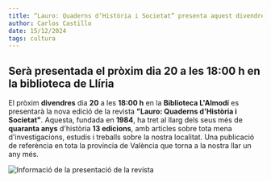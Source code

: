 ```yaml
---
title: “Lauro: Quaderns d’Història i Societat” presenta aquest divendres la seua 14a edició 
author: Carlos Castillo
date: 15/12/2024
tags: cultura
---
```


## Serà presentada el pròxim dia 20 a les 18:00 h en la biblioteca de Llíria

El pròxim **divendres** dia **20** a les **18:00 h** en la **Biblioteca L'Almodí** es presentarà la nova edició de la revista **"Lauro: Quaderns d'Història i Societat"**. Aquesta, fundada en **1984**, ha tret al llarg dels seus més de **quaranta anys** d'història **13 edicions**, amb articles sobre tota mena d'investigacions, estudis i treballs sobre la nostra localitat. Una publicació de referència en tota la província de València que torna a la nostra llar un any més.


![Informació de la presentació de la revista](/assets/continguts/recursos/20241217-Presentació-Revista-Lauro.png "Informació de la presentació de la revista")
